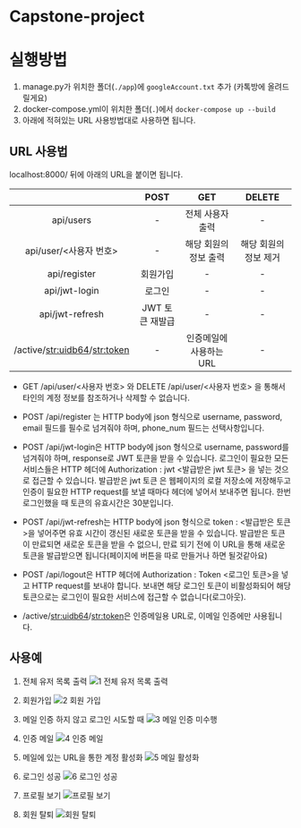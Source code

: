 # Capstone-project

실행방법
==================
1. manage.py가 위치한 폴더(`./app`)에 `googleAccount.txt` 추가 (카톡방에 올려드릴게요)
2. docker-compose.yml이 위치한 폴더(`.`)에서 `docker-compose up --build`
3. 아래에 적혀있는 URL 사용방법대로 사용하면 됩니다.

URL 사용법
------------------
localhost:8000/ 뒤에 아래의 URL을 붙이면 됩니다.

|           | POST    | GET        | DELETE  |
|:--------------:|:-------:|:--------------------------: |:-------:|
| api/users | - | 전체 사용자 출력 |      -     |
| api/user/<사용자 번호>| - | 해당 회원의 정보 출력 | 해당 회원의 정보 제거 |
| api/register | 회원가입 |-|-|
| api/jwt-login | 로그인 |-|-|
| api/jwt-refresh | JWT 토큰 재발급|-|-|
| /active/<str:uidb64>/<str:token> |-| 인증메일에 사용하는 URL |-|

* GET /api/user/<사용자 번호> 와 DELETE /api/user/<사용자 번호> 을 통해서 타인의 계정 정보를 참조하거나 삭제할 수 없습니다.

* POST /api/register 는 HTTP body에 json 형식으로 username, password, email 필드를 필수로 넘겨줘야 하며, phone_num 필드는 선택사항입니다.

* POST /api/jwt-login은 HTTP body에 json 형식으로 username, password를 넘겨줘야 하며, response로 JWT 토큰을 받을 수 있습니다.
   로그인이 필요한 모든 서비스들은 HTTP 헤더에 Authorization : jwt <발급받은 jwt 토큰> 을 넣는 것으로 접근할 수 있습니다. 발급받은 jwt 토큰    은 웹페이지의 로컬 저장소에 저장해두고 인증이 필요한 HTTP request를 보낼 때마다 헤더에 넣어서 보내주면 됩니다.
   한번 로그인했을 때 토큰의 유효시간은 30분입니다.
   
* POST /api/jwt-refresh는 HTTP body에 json 형식으로 token : <발급받은 토큰>을 넣어주면 유효 시간이 갱신된 새로운 토큰을 받을 수 있습니다.
  발급받은 토큰이 만료되면 새로운 토큰을 받을 수 없으니, 만료 되기 전에 이 URL을 통해 새로운 토큰을 발급받으면 됩니다(페이지에 버튼을 따로   만들거나 하면 될것같아요)   
  
* POST /api/logout은 HTTP 헤더에 Authorization : Token <로그인 토큰>을 넣고 HTTP request를 보내야 합니다. 보내면 해당 로그인 토큰이
   비활성화되어 해당 토큰으로는 로그인이 필요한 서비스에 접근할 수 없습니다(로그아웃).
   
* /active/<str:uidb64>/<str:token>은 인증메일용 URL로, 이메일 인증에만 사용됩니다.

사용예
------------------
1. 전체 유저 목록 출력
![1  전체 유저 목록 출력](https://user-images.githubusercontent.com/49271247/79839313-4f5ae200-83ef-11ea-99c1-f62e9c794d90.png)

2. 회원가입
![2  회원 가입](https://user-images.githubusercontent.com/49271247/79839454-7e715380-83ef-11ea-960f-f6f6b253f71d.png)

3. 메일 인증 하지 않고 로그인 시도할 때
![3  메일 인증 미수행](https://user-images.githubusercontent.com/49271247/79839458-803b1700-83ef-11ea-95b4-e2621776ed8f.png)

4. 인증 메일
![4  인증 메일](https://user-images.githubusercontent.com/49271247/79839460-80d3ad80-83ef-11ea-80e3-db72271c51e4.png)

5. 메일에 있는 URL을 통한 계정 활성화
![5  메일 활성화](https://user-images.githubusercontent.com/49271247/79839461-80d3ad80-83ef-11ea-88d7-b6b76a149746.png)

6. 로그인 성공
![6  로그인 성공](https://user-images.githubusercontent.com/49271247/79839464-816c4400-83ef-11ea-887c-9c60394b3556.png)

7. 프로필 보기
![프로필 보기](https://user-images.githubusercontent.com/49271247/79839466-8204da80-83ef-11ea-8699-96fc944bd702.png)

8. 회원 탈퇴
![회원 탈퇴](https://user-images.githubusercontent.com/49271247/79839467-8204da80-83ef-11ea-8607-150b67794d55.png)


